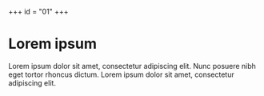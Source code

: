 +++
id = "01"
+++

# Lorem ipsum

Lorem ipsum dolor sit amet, consectetur adipiscing elit. Nunc posuere nibh eget tortor rhoncus dictum. Lorem ipsum dolor sit amet, consectetur adipiscing elit.